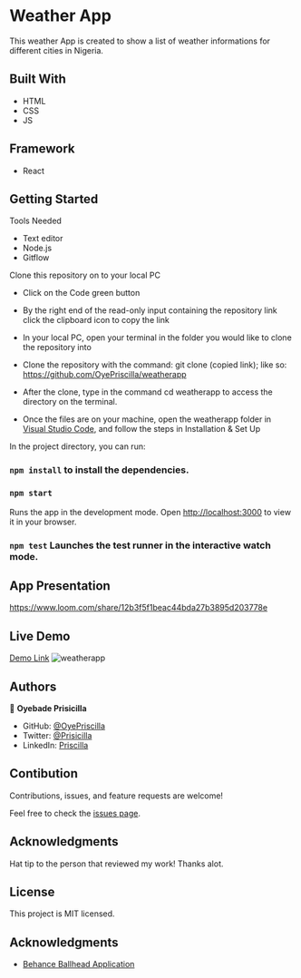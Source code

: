 # Weather App

 This weather App is created to show a list of weather informations for different cities in Nigeria.

## Built With

* HTML
* CSS
* JS

## Framework

* React

## Getting Started

Tools Needed

* Text editor
* Node.js
* Gitflow

Clone this repository on to your local PC

* Click on the Code green button
* By the right end of the read-only input containing the repository link click the clipboard icon to copy the link
* In your local PC, open your terminal in the folder you would like to clone the repository into
* Clone the repository with the command: git clone (copied link); like so: <https://github.com/OyePriscilla/weatherapp>
* After the clone, type in the command cd weatherapp to access the directory on the terminal.

* Once the files are on your machine, open the weatherapp folder in [Visual Studio Code](https://code.visualstudio.com/), and follow the steps in Installation & Set Up

In the project directory, you can run:

### `npm install` to install the dependencies.

### `npm start`

Runs the app in the development mode.
Open [http://localhost:3000](http://localhost:3000) to view it in your browser.

### `npm test` Launches the test runner in the interactive watch mode.

## App Presentation
https://www.loom.com/share/12b3f5f1beac44bda27b3895d203778e

## Live Demo
[Demo Link](https://earnest-froyo-cd584e.netlify.app/)
![weatherapp](https://i.ibb.co/bsk687s/localhost-3000-Aba-2.png)

## Authors

👤 **Oyebade Prisicilla**

* GitHub: [@OyePriscilla](https://github.com/OyePriscilla)
* Twitter: [@Prisicilla](https://twitter.com/Prisicilla)
* LinkedIn: [Priscilla](https://linkedin.com/in/oyepriscilla)

## Contibution

Contributions, issues, and feature requests are welcome!

Feel free to check the [issues page](../../issues/).

## Acknowledgments

Hat tip to the person that reviewed my work! Thanks alot.

## License

This project is MIT licensed.

## Acknowledgments

* [Behance Ballhead Application](https://www.behance.net/gallery/31579789/Ballhead-App-(Free-PSDs))
